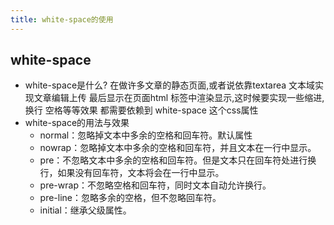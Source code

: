 ```yaml
---
title: white-space的使用
---
```

## white-space 
- white-space是什么?
在做许多文章的静态页面,或者说依靠textarea 文本域实现文章编辑上传  最后显示在页面html 标签中渲染显示,这时候要实现一些缩进, 换行 空格等等效果  都需要依赖到  white-space 这个css属性
- white-space的用法与效果
  - normal：忽略掉文本中多余的空格和回车符。默认属性
  - nowrap：忽略掉文本中多余的空格和回车符，并且文本在一行中显示。
  - pre：不忽略文本中多余的空格和回车符。但是文本只在回车符处进行换行，如果没有回车符，文本将会在一行中显示。
  - pre-wrap：不忽略空格和回车符，同时文本自动允许换行。
  - pre-line：忽略多余的空格，但不忽略回车符。
  - initial：继承父级属性。

